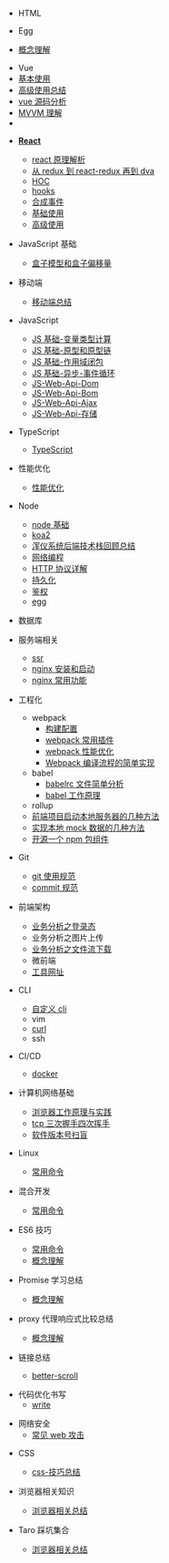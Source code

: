 <!-- [HTML](/) -->

- HTML

- Egg
- [概念理解](/Egg/1.md)

* Vue
* [基本使用](/vue/3.md)
* [高级使用总结](/vue/2.md)
* [vue 源码分析](/vue/vueAnalysis.md)
* [MVVM 理解](/vue/1.md)
*

- [**React**](/react/index.md)

  - [react 原理解析](/react/reactAnalysis.md)
  - [从 redux 到 react-redux 再到 dva](/react/reduxFlows.md)
  - [HOC](/react/hoc.md)
  - [hooks]()
  - [合成事件](/react/composeEvent.md)
  - [基础使用](/react/baseUse/1.md)
  - [高级使用](/react/advanceUse/1.md)

- JavaScript 基础
  - [盒子模型和盒子偏移量](/javascript/base9.md)

* 移动端

  - [移动端总结](/mobile/base1.md)

* JavaScript

  - [JS 基础-变量类型计算](/javascript/base_1.md)
  - [JS 基础-原型和原型链](/javascript/base_2.md)
  - [JS 基础-作用域闭包](/javascript/base_3.md)
  - [JS 基础-异步-事件循环](/javascript/base_4.md)
  - [JS-Web-Api-Dom](/javascript/base_5.md)
  - [JS-Web-Api-Bom](/javascript/base_6.md)
  - [JS-Web-Api-Ajax](/javascript/base_7.md)
  - [JS-Web-Api-存储](/javascript/base_7.md)

* TypeScript

  - [TypeScript](/typescript/1.md)

* 性能优化

  - [性能优化](/javascript/base_8.md)

* Node
  - [node 基础](/node/1.md)
  - [koa2](/node/koa2.md)
  - [浑仪系统后端技术栈回顾总结](/node/hyxt.md)
  - [网络编程](/node/4.md)
  - [HTTP 协议详解](/node/http.md)
  - [持久化](/node/5.md)
  - [鉴权](/node/auth.md)
  - [egg](/node/6.md)

- 数据库

- 服务端相关

  - [ssr](/service/ssr.md)
  - [nginx 安装和启动](/service/nginx01.md)
  - [nginx 常用功能](/service/nginx02.md)

- 工程化

  - webpack
    - [构建配置](/工程化/config.md)
    - [webpack 常用插件](/工程化/webpackCommonUsePlugin.md)
    - [webpack 性能优化](/工程化/performanceOptimize.md)
    - [Webpack 编译流程的简单实现](/工程化/webpackCompilerRealize.md)
  - babel
    - [babelrc 文件简单分析](/工程化/babelrc.md)
    - [babel 工作原理](/工程化/babelPrinciple.md)
  - rollup
  - [前端项目启动本地服务器的几种方法](/工程化/devServer.md)
  - [实现本地 mock 数据的几种方法](/工程化/mock.md)
  - [开源一个 npm 包组件](/工程化/npmComp.md)

- Git
  - [git 使用规范](/git/useStandard.md)
  - [commit 规范](/git/commitStandard.md)

* 前端架构

  - [业务分析之登录态](/前端架构/loginStatus.md)
  - 业务分析之图片上传
  - [业务分析之文件流下载](/前端架构/businessFileDown.md)
  - 微前端
  - [工具网址](/前端架构/utilSites.md)

* CLI

  - [自定义 cli](/cli/custom.md)
  - vim
  - [curl](/cli/curl.md)
  - ssh

* CI/CD

  - [docker](/cicd/docker.md)

* 计算机网络基础

  - [浏览器工作原理与实践](/node/browser.md)
  - [tcp 三次握手四次挥手]()
  - [软件版本号扫盲](/networkBase/version.md)

* Linux

  - [常用命令](/linux/1.md)

* 混合开发

  - [常用命令](/app/1.md)

* ES6 技巧

  - [常用命令](/es6/1.md)
  - [概念理解](/es6/4.md)

* Promise 学习总结

  - [概念理解](/promise总结/1.md)

* proxy 代理响应式比较总结

  - [概念理解](/es6/5.md)

* 链接总结
  - [better-scroll](/es6/2.md)

- 代码优化书写
  - [write](/es6/3.md)

* 网络安全
  - [常见 web 攻击](/design/1.md)

- CSS

  - [css-技巧总结](/css/1.md)

- 浏览器相关知识

  - [浏览器相关总结](/browser/1.md)

- Taro 踩坑集合

  - [浏览器相关总结](/Taro/1.md)

<!-- * 最佳实践 -->
